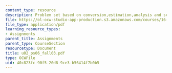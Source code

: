 ```yaml
---
content_type: resource
description: Problem set based on conversion,estimation,analysis and scaling.
file: https://ol-ocw-studio-app-production.s3.amazonaws.com/courses/16-01-unified-engineering-i-ii-iii-iv-fall-2005-spring-2006/40c823fc90f520d89ce3b56414f7b0b5_u02_ps06_fall03.pdf
file_type: application/pdf
learning_resource_types:
- Assignments
parent_title: Assignments
parent_type: CourseSection
resourcetype: Document
title: u02_ps06_fall03.pdf
type: OCWFile
uid: 40c823fc-90f5-20d8-9ce3-b56414f7b0b5
---
```

